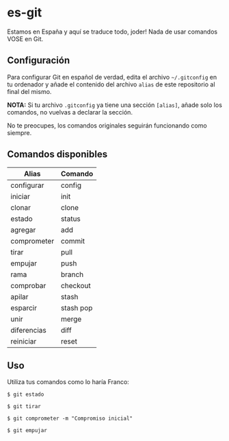 # es-git
Estamos en España y aquí se traduce todo, joder! Nada de usar comandos VOSE en Git.

## Configuración

Para configurar Git en español de verdad, edita el archivo `~/.gitconfig` en tu ordenador y añade el contenido del archivo `alias` de este repositorio al final del mismo.

**NOTA:** Si tu archivo `.gitconfig` ya tiene una sección `[alias]`, añade solo los comandos, no vuelvas a declarar la sección.

No te preocupes, los comandos originales seguirán funcionando como siempre.


## Comandos disponibles

| Alias         | Comando   |
|---------------|-----------|
| configurar    | config    |
| iniciar       | init      |
| clonar        | clone     |
| estado        | status    |
| agregar       | add       |
| comprometer   | commit    |
| tirar         | pull      |
| empujar       | push      |
| rama          | branch    |
| comprobar     | checkout  |
| apilar        | stash     |
| esparcir      | stash pop |
| unir          | merge     |
| diferencias   | diff      |
| reiniciar     | reset     |


## Uso

Utiliza tus comandos como lo haría Franco:

`$ git estado`

`$ git tirar`

`$ git comprometer -m "Compromiso inicial"`

`$ git empujar`
